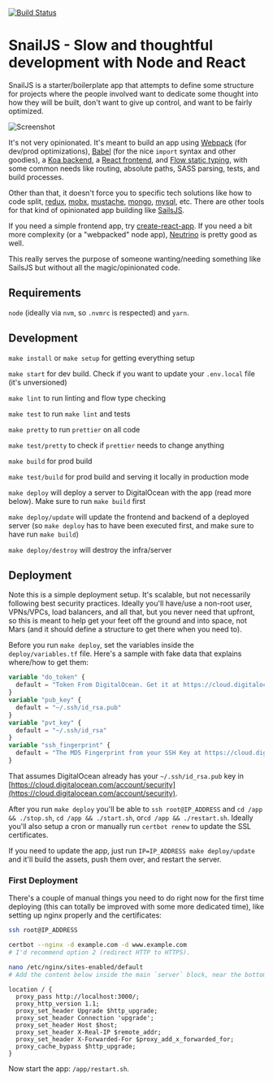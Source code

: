 [![Build Status](https://travis-ci.org/BrunoBernardino/snailjs.svg?branch=master)](https://travis-ci.org/BrunoBernardino/snailjs)

# SnailJS - Slow and thoughtful development with Node and React

SnailJS is a starter/boilerplate app that attempts to define some structure for projects where the people involved want to dedicate some thought into how they will be built, don't want to give up control, and want to be fairly optimized.

![Screenshot](https://user-images.githubusercontent.com/1239616/52240145-13119380-28c8-11e9-9ebb-c10286368153.png)

It's not very opinionated. It's meant to build an app using [Webpack](https://webpack.js.org) (for dev/prod optimizations), [Babel](https://babeljs.io) (for the nice `import` syntax and other goodies), a [Koa backend](https://koajs.com), a [React frontend](https://reactjs.org), and [Flow static typing](https://flow.org), with some common needs like routing, absolute paths, SASS parsing, tests, and build processes.

Other than that, it doesn't force you to specific tech solutions like how to code split, [redux](https://redux.js.org), [mobx](https://mobx.js.org), [mustache](https://mustache.github.io), [mongo](https://www.mongodb.com), [mysql](mysql), etc. There are other tools for that kind of opinionated app building like [SailsJS](https://sailsjs.com).

If you need a simple frontend app, try [create-react-app](https://facebook.github.io/create-react-app/). If you need a bit more complexity (or a "webpacked" node app), [Neutrino](https://neutrinojs.org) is pretty good as well.

This really serves the purpose of someone wanting/needing something like SailsJS but without all the magic/opinionated code.

## Requirements

`node` (ideally via `nvm`, so `.nvmrc` is respected) and `yarn`.

## Development

`make install` or `make setup` for getting everything setup

`make start` for dev build. Check if you want to update your `.env.local` file (it's unversioned)

`make lint` to run linting and flow type checking

`make test` to run `make lint` and tests

`make pretty` to run `prettier` on all code

`make test/pretty` to check if `prettier` needs to change anything

`make build` for prod build

`make test/build` for prod build and serving it locally in production mode

`make deploy` will deploy a server to DigitalOcean with the app (read more below). Make sure to run `make build` first

`make deploy/update` will update the frontend and backend of a deployed server (so `make deploy` has to have been executed first, and make sure to have run `make build`)

`make deploy/destroy` will destroy the infra/server

## Deployment

Note this is a simple deployment setup. It's scalable, but not necessarily following best security practices. Ideally you'll have/use a non-root user, VPNs/VPCs, load balancers, and all that, but you never need that upfront, so this is meant to help get your feet off the ground and into space, not Mars (and it should define a structure to get there when you need to).

Before you run `make deploy`, set the variables inside the `deploy/variables.tf` file. Here's a sample with fake data that explains where/how to get them:

```terraform
variable "do_token" {
  default = "Token From DigitalOcean. Get it at https://cloud.digitalocean.com/account/api/tokens"
}
variable "pub_key" {
  default = "~/.ssh/id_rsa.pub"
}
variable "pvt_key" {
  default = "~/.ssh/id_rsa"
}
variable "ssh_fingerprint" {
  default = "The MD5 Fingerprint from your SSH Key at https://cloud.digitalocean.com/account/security"
}
```

That assumes DigitalOcean already has your `~/.ssh/id_rsa.pub` key in [https://cloud.digitalocean.com/account/security](https://cloud.digitalocean.com/account/security).

After you run `make deploy` you'll be able to `ssh root@IP_ADDRESS` and `cd /app && ./stop.sh`, `cd /app && ./start.sh`, or`cd /app && ./restart.sh`. Ideally you'll also setup a cron or manually run `certbot renew` to update the SSL certificates.

If you need to update the app, just run `IP=IP_ADDRESS make deploy/update` and it'll build the assets, push them over, and restart the server.

### First Deployment

There's a couple of manual things you need to do right now for the first time deploying (this can totally be improved with some more dedicated time), like setting up nginx properly and the certificates:

```bash
ssh root@IP_ADDRESS

certbot --nginx -d example.com -d www.example.com
# I'd recommend option 2 (redirect HTTP to HTTPS).

nano /etc/nginx/sites-enabled/default
# Add the content below inside the main `server` block, near the bottom, for the `listen 443` piece:
```

```nginx
location / {
  proxy_pass http://localhost:3000/;
  proxy_http_version 1.1;
  proxy_set_header Upgrade $http_upgrade;
  proxy_set_header Connection 'upgrade';
  proxy_set_header Host $host;
  proxy_set_header X-Real-IP $remote_addr;
  proxy_set_header X-Forwarded-For $proxy_add_x_forwarded_for;
  proxy_cache_bypass $http_upgrade;
}
```

Now start the app: `/app/restart.sh`.
